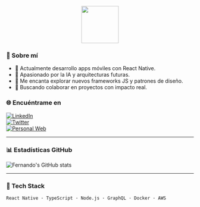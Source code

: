 <p align="center">
  <img src="https://capsule-render.vercel.app/api?type=waving&color=gradient&text=¡Hola, soy Fernando!" height="100"/>
</p>

### 👋 Sobre mí  
- 🔭 Actualmente desarrollo apps móviles con React Native.  
- 🌱 Apasionado por la IA y arquitecturas futuras.  
- 🚀 Me encanta explorar nuevos frameworks JS y patrones de diseño.  
- 🎯 Buscando colaborar en proyectos con impacto real.

### 🌐 Encuéntrame en  
[![LinkedIn](https://img.shields.io/badge/LinkedIn-Fernando-blue)](https://linkedin.com/in/tuperfil)  
[![Twitter](https://img.shields.io/badge/Twitter-@tuusuario-blue)](https://twitter.com/tuusuario)  
[![Personal Web](https://img.shields.io/badge/Web-Fernando.dev-brightgreen)](https://fernando.dev)

---

### 📊 Estadísticas GitHub  
![Fernando's GitHub stats](https://github-readme-stats.vercel.app/api?username=tuusuario&show_icons=true&theme=radical)

---

### 🧠 Tech Stack  
```plaintext
React Native · TypeScript · Node.js · GraphQL · Docker · AWS
